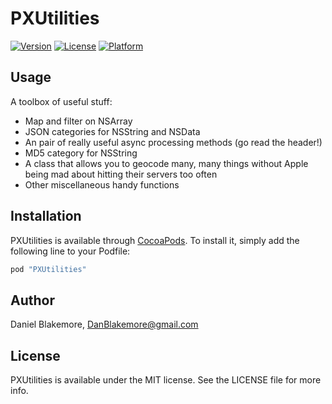 # PXUtilities

[![Version](https://img.shields.io/cocoapods/v/PXUtilities.svg?style=flat)](http://cocoapods.org/pods/PXUtilities)
[![License](https://img.shields.io/cocoapods/l/PXUtilities.svg?style=flat)](http://cocoapods.org/pods/PXUtilities)
[![Platform](https://img.shields.io/cocoapods/p/PXUtilities.svg?style=flat)](http://cocoapods.org/pods/PXUtilities)

## Usage

A toolbox of useful stuff:

* Map and filter on NSArray
* JSON categories for NSString and NSData
* An pair of really useful async processing methods (go read the header!)
* MD5 category for NSString
* A class that allows you to geocode many, many things without Apple being mad about hitting their servers too often
* Other miscellaneous handy functions

## Installation

PXUtilities is available through [CocoaPods](http://cocoapods.org). To install
it, simply add the following line to your Podfile:

```ruby
pod "PXUtilities"
```

## Author

Daniel Blakemore, DanBlakemore@gmail.com

## License

PXUtilities is available under the MIT license. See the LICENSE file for more info.

